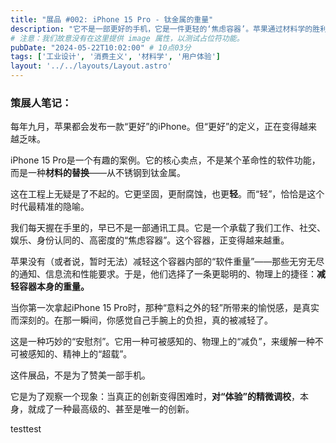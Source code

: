 ```yaml
---
title: "展品 #002: iPhone 15 Pro - 钛金属的重量"
description: "它不是一部更好的手机，它是一件更轻的‘焦虑容器’。苹果通过材料学的胜利，巧妙地回避了其在软件创新上的停滞。"
# 注意：我们故意没有在这里提供 image 属性，以测试占位符功能。
pubDate: "2024-05-22T10:02:00" # 10点03分
tags: ['工业设计', '消费主义', '材料学', '用户体验']
layout: '../../layouts/Layout.astro'
---
```


### 策展人笔记：

每年九月，苹果都会发布一款“更好”的iPhone。但“更好”的定义，正在变得越来越乏味。

iPhone 15 Pro是一个有趣的案例。它的核心卖点，不是某个革命性的软件功能，而是一种**材料的替换**——从不锈钢到钛金属。

这在工程上无疑是了不起的。它更坚固，更耐腐蚀，也更**轻**。而“轻”，恰恰是这个时代最精准的隐喻。

我们每天握在手里的，早已不是一部通讯工具。它是一个承载了我们工作、社交、娱乐、身份认同的、高密度的“焦虑容器”。这个容器，正变得越来越重。

苹果没有（或者说，暂时无法）减轻这个容器内部的“软件重量”——那些无穷无尽的通知、信息流和性能要求。于是，他们选择了一条更聪明的、物理上的捷径：**减轻容器本身的重量。**

当你第一次拿起iPhone 15 Pro时，那种“意料之外的轻”所带来的愉悦感，是真实而深刻的。在那一瞬间，你感觉自己手腕上的负担，真的被减轻了。

这是一种巧妙的“安慰剂”。它用一种可被感知的、物理上的“减负”，来缓解一种不可被感知的、精神上的“超载”。

这件展品，不是为了赞美一部手机。

它是为了观察一个现象：当真正的创新变得困难时，**对“体验”的精微调校**，本身，就成了一种最高级的、甚至是唯一的创新。

testtest